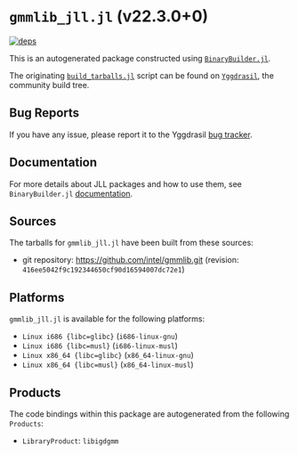 # `gmmlib_jll.jl` (v22.3.0+0)

[![deps](https://juliahub.com/docs/gmmlib_jll/deps.svg)](https://juliahub.com/ui/Packages/gmmlib_jll/DHx4n?page=2)

This is an autogenerated package constructed using [`BinaryBuilder.jl`](https://github.com/JuliaPackaging/BinaryBuilder.jl).

The originating [`build_tarballs.jl`](https://github.com/JuliaPackaging/Yggdrasil/blob/14047b678a249401c4fb389edde99e4839acb086/G/gmmlib/build_tarballs.jl) script can be found on [`Yggdrasil`](https://github.com/JuliaPackaging/Yggdrasil/), the community build tree.

## Bug Reports

If you have any issue, please report it to the Yggdrasil [bug tracker](https://github.com/JuliaPackaging/Yggdrasil/issues).

## Documentation

For more details about JLL packages and how to use them, see `BinaryBuilder.jl` [documentation](https://docs.binarybuilder.org/stable/jll/).

## Sources

The tarballs for `gmmlib_jll.jl` have been built from these sources:

* git repository: https://github.com/intel/gmmlib.git (revision: `416ee5042f9c192344650cf90d16594007dc72e1`)

## Platforms

`gmmlib_jll.jl` is available for the following platforms:

* `Linux i686 {libc=glibc}` (`i686-linux-gnu`)
* `Linux i686 {libc=musl}` (`i686-linux-musl`)
* `Linux x86_64 {libc=glibc}` (`x86_64-linux-gnu`)
* `Linux x86_64 {libc=musl}` (`x86_64-linux-musl`)

## Products

The code bindings within this package are autogenerated from the following `Products`:

* `LibraryProduct`: `libigdgmm`
